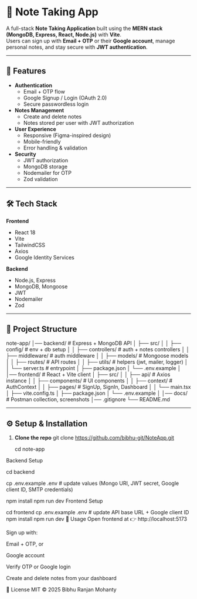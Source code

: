 # 📝 Note Taking App

A full-stack **Note Taking Application** built using the **MERN stack (MongoDB, Express, React, Node.js)** with **Vite**.  
Users can sign up with **Email + OTP** or their **Google account**, manage personal notes, and stay secure with **JWT authentication**.

---

## 🚀 Features
- **Authentication**
  - Email + OTP flow
  - Google Signup / Login (OAuth 2.0)
  - Secure passwordless login
- **Notes Management**
  - Create and delete notes
  - Notes stored per user with JWT authorization
- **User Experience**
  - Responsive (Figma-inspired design)
  - Mobile-friendly
  - Error handling & validation
- **Security**
  - JWT authorization
  - MongoDB storage
  - Nodemailer for OTP
  - Zod validation

---

## 🛠️ Tech Stack
**Frontend**  
- React 18  
- Vite  
- TailwindCSS  
- Axios  
- Google Identity Services  

**Backend**  
- Node.js, Express  
- MongoDB, Mongoose  
- JWT  
- Nodemailer  
- Zod  

---

## 📂 Project Structure
note-app/
│── backend/ # Express + MongoDB API
│ ├── src/
│ │ ├── config/ # env + db setup
│ │ ├── controllers/ # auth + notes controllers
│ │ ├── middleware/ # auth middleware
│ │ ├── models/ # Mongoose models
│ │ ├── routes/ # API routes
│ │ ├── utils/ # helpers (jwt, mailer, logger)
│ │ └── server.ts # entrypoint
│ ├── package.json
│ └── .env.example
│
│── frontend/ # React + Vite client
│ ├── src/
│ │ ├── api/ # Axios instance
│ │ ├── components/ # UI components
│ │ ├── context/ # AuthContext
│ │ ├── pages/ # SignUp, SignIn, Dashboard
│ │ └── main.tsx
│ ├── vite.config.ts
│ ├── package.json
│ └── .env.example
│
│── docs/ # Postman collection, screenshots
│── .gitignore
└── README.md


---

## ⚙️ Setup & Installation

1. **Clone the repo**
   git clone https://github.com/bibhu-git/NoteApp.git
   
   cd note-app
   
Backend Setup

cd backend

cp .env.example .env   # update values (Mongo URI, JWT secret, Google client ID, SMTP credentials)

npm install
npm run dev
Frontend Setup

cd frontend
cp .env.example .env   # update API base URL + Google client ID
npm install
npm run dev
📌 Usage
Open frontend at 👉 http://localhost:5173

Sign up with:

Email + OTP, or

Google account

Verify OTP or Google login

Create and delete notes from your dashboard

📜 License
MIT © 2025 Bibhu Ranjan Mohanty
